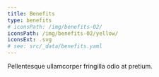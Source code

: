 ```yaml
---
title: Benefits
type: benefits
# iconsPath: /img/benefits-02/
iconsPath: /img/benefits-02/yellow/
iconsExt: .svg
# see: src/_data/benefits.yaml
---
```


Pellentesque ullamcorper fringilla odio at pretium.
